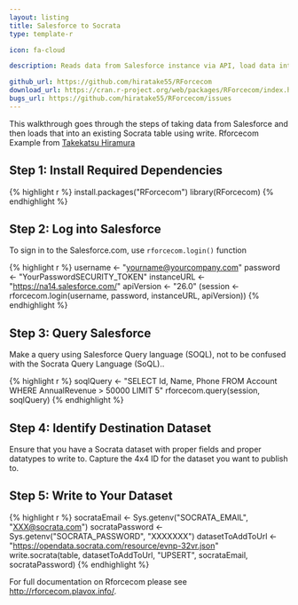 ```yaml
---
layout: listing
title: Salesforce to Socrata
type: template-r

icon: fa-cloud

description: Reads data from Salesforce instance via API, load data into R as a data.frame, then write to Socrata using RSocrata

github_url: https://github.com/hiratake55/RForcecom
download_url: https://cran.r-project.org/web/packages/RForcecom/index.html
bugs_url: https://github.com/hiratake55/RForcecom/issues
---
```


This walkthrough goes through the steps of taking data from Salesforce and then loads that into an existing Socrata table using write. Rforcecom Example from [Takekatsu Hiramura](https://hiratake55.wordpress.com/2013/03/28/rforcecom/)

## Step 1: Install Required Dependencies

{% highlight r %}
install.packages("RForcecom")
library(RForcecom)
{% endhighlight %}

## Step 2: Log into Salesforce

To sign in to the Salesforce.com, use `rforcecom.login()` function

{% highlight r %}
username <- "yourname@yourcompany.com"
password <- "YourPasswordSECURITY_TOKEN"
instanceURL <- "https://na14.salesforce.com/"
apiVersion <- "26.0"
(session <- rforcecom.login(username, password, instanceURL, apiVersion))
{% endhighlight %}

## Step 3: Query Salesforce

Make a query using Salesforce Query language (SOQL), not to be confused with the Socrata Query Language (SoQL)..

{% highlight r %}
soqlQuery <- "SELECT Id, Name, Phone FROM Account WHERE AnnualRevenue > 50000 LIMIT 5"
rforcecom.query(session, soqlQuery)
{% endhighlight %}

## Step 4: Identify Destination Dataset

Ensure that you have a Socrata dataset with proper fields and proper datatypes to write to.  Capture the 4x4 ID for the dataset you want to publish to.  

## Step 5: Write to Your Dataset

{% highlight r %}
socrataEmail <- Sys.getenv("SOCRATA_EMAIL", "XXX@socrata.com")
socrataPassword <- Sys.getenv("SOCRATA_PASSWORD", "XXXXXXX")
datasetToAddToUrl <- "https://opendata.socrata.com/resource/evnp-32vr.json" 
write.socrata(table, datasetToAddToUrl, "UPSERT", socrataEmail, socrataPassword)
{% endhighlight %}

For full documentation on Rforcecom please see <http://rforcecom.plavox.info/>.

